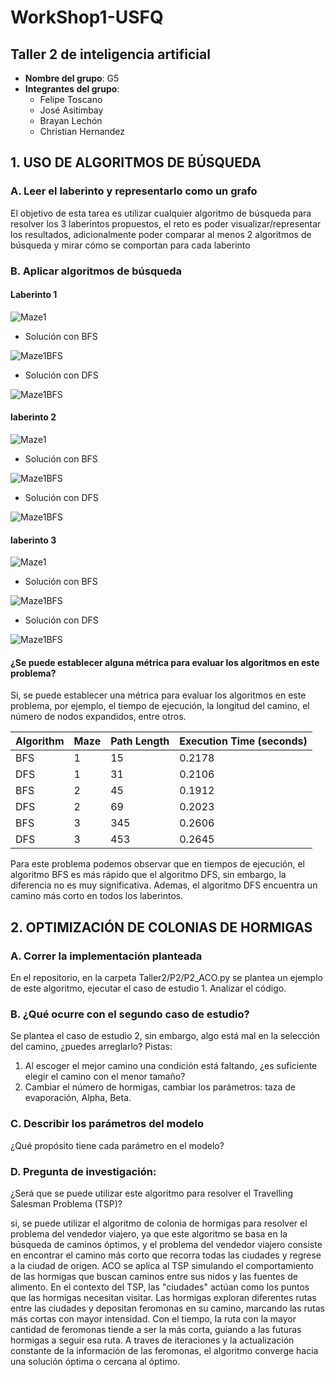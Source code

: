 # WorkShop1-USFQ
## Taller 2 de inteligencia artificial

- **Nombre del grupo**: G5
- **Integrantes del grupo**:
  * Felipe Toscano
  * José Asitimbay
  * Brayan Lechón
  * Christian Hernandez

## 1. USO DE ALGORITMOS DE BÚSQUEDA
### A. Leer el laberinto y representarlo como un grafo

El objetivo de esta tarea es utilizar cualquier algoritmo de búsqueda para resolver los 3 laberintos propuestos, 
el reto es poder visualizar/representar los resultados, adicionalmente poder comparar al menos 2 algoritmos de búsqueda 
y mirar cómo se comportan para cada laberinto




### B. Aplicar algoritmos de búsqueda

#### Laberinto 1
![Maze1](/Taller2/images/laberinto1.png)

 - Solución con BFS

![Maze1BFS](/Taller2/images/laberinto1-solucion-bfs_find_path.png)

 - Solución con DFS

![Maze1BFS](/Taller2/images/laberinto1-solucion-dfs_find_path.png)

#### laberinto 2

![Maze1](/Taller2/images/laberinto2.png)

 - Solución con BFS

![Maze1BFS](/Taller2/images/laberinto2-solucion-bfs_find_path.png)

 - Solución con DFS

![Maze1BFS](/Taller2/images/laberinto2-solucion-dfs_find_path.png)

#### laberinto 3

![Maze1](/Taller2/images/laberinto3.png)

 - Solución con BFS

![Maze1BFS](/Taller2/images/laberinto3-solucion-bfs_find_path.png)

 - Solución con DFS

![Maze1BFS](/Taller2/images/laberinto3-solucion-dfs_find_path.png)

#### ¿Se puede establecer alguna métrica para evaluar los algoritmos en este problema?

Si, se puede establecer una métrica para evaluar los algoritmos en este problema, por ejemplo, el tiempo de ejecución, la longitud del camino, el número de nodos expandidos, entre otros.

| Algorithm | Maze | Path Length | Execution Time (seconds) |
|-----------|------|-------------|--------------------------|
| BFS       | 1    | 15          | 0.2178                   |
| DFS       | 1    | 31          | 0.2106                   |
| BFS       | 2    | 45          | 0.1912                   |
| DFS       | 2    | 69          | 0.2023                   |
| BFS       | 3    | 345         | 0.2606                   |
| DFS       | 3    | 453         | 0.2645                   |

Para este problema podemos observar que en tiempos de ejecución, el algoritmo BFS es más rápido que el algoritmo DFS, sin embargo, la diferencia no es muy significativa. Ademas,  el algoritmo DFS encuentra un camino más corto en todos los laberintos. 


## 2. OPTIMIZACIÓN DE COLONIAS DE HORMIGAS
### A. Correr la implementación planteada
En el repositorio, en la carpeta Taller2/P2/P2_ACO.py se plantea un ejemplo de este algoritmo, ejecutar el caso de estudio 1. Analizar el código.
### B. ¿Qué ocurre con el segundo caso de estudio?
Se plantea el caso de estudio 2, sin embargo, algo está mal en la selección del camino, ¿puedes arreglarlo? Pistas:
1. Al escoger el mejor camino una condición está faltando, ¿es suficiente elegir el camino con el menor tamaño?
2. Cambiar el número de hormigas, cambiar los parámetros: taza de evaporación, Alpha, Beta.
### C. Describir los parámetros del modelo
¿Qué propósito tiene cada parámetro en el modelo?
### D. Pregunta de investigación:
¿Será que se puede utilizar este algoritmo para resolver el Travelling Salesman Problema (TSP)?

si, se puede utilizar el algoritmo de colonia de hormigas para resolver el problema del vendedor viajero, ya que este algoritmo se basa en la búsqueda de caminos óptimos, y el problema del vendedor viajero consiste en encontrar el camino más corto que recorra todas las ciudades y regrese a la ciudad de origen.
ACO se aplica al TSP simulando el comportamiento de las hormigas que buscan caminos entre sus nidos y las fuentes de alimento. En el contexto del TSP, las "ciudades" actúan como los puntos que las hormigas necesitan visitar. Las hormigas exploran diferentes rutas entre las ciudades y depositan feromonas en su camino, marcando las rutas más cortas con mayor intensidad. Con el tiempo, la ruta con la mayor cantidad de feromonas tiende a ser la más corta, guiando a las futuras hormigas a seguir esa ruta.
A traves de iteraciones y la actualización constante de la información de las feromonas, el algoritmo converge hacia una solución óptima o cercana al óptimo.
